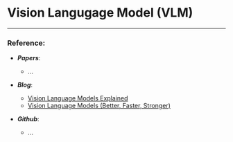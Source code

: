 # Vision Langugage Model (VLM)



---
### Reference:


- ***Papers***:
    - ...

- ***Blog***:
    - [Vision Language Models Explained](https://huggingface.co/blog/vlms)
    - [Vision Language Models (Better, Faster, Stronger)](https://huggingface.co/blog/vlms-2025)

- ***Github***:
    - ...